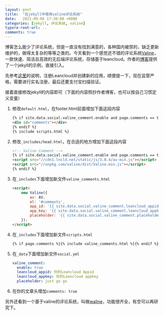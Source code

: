 ```yaml
---
layout: post
title:  "在jekyll中使用valine评论系统"
date:   2021-09-06 17:30:00 +0800
categories: [jekyll, 评论系统, valine]
typora-root-url: ..
comments: true
---
```


博客怎么能少了评论系统，但是一直没有找到满意的，各种国内被禁的，缺乏更新维护的，做得太复杂的等等之类的。今天看到一个感觉还不错的评论系统[Valine](https://valine.js.org/)，一款快速、简洁且高效的无后端评论系统，存储基于leancloud。作者的[博客](https://github.com/staticblog/staticblog.github.io)提供了一个jekyll的示例，直接引入。

先参考[这里](https://valine.js.org/quickstart.html#%E8%8E%B7%E5%8F%96APP-ID-%E5%92%8C-APP-Key)的说明，注册Leancloud并创建新的应用，顺便提一下，现在监管严格，需要进行实名注册，最后还要支付宝扫描验证。

接着直接修改jekyll的内容即可（下面的内容照抄作者博客，也可以按自己习惯定义变量）

1. 修改`default.html`，在footer.html前面增加下面这段内容

   ```html
   {% if site.data.social.valine_comment.enable and page.comments == true %}
   <div id="comments"></div>
   {% endif %}
   {% include scripts.html %}
   ```

2. 修改`_includes/head.html`，在合适的地方增加下面这段内容

   ```html
   <!-- Valine Comment -->
   {% if site.data.social.valine_comment.enable and page.comments == true %}
   <script src="//cdn1.lncld.net/static/js/3.0.4/av-min.js"></script>
   <script src="//unpkg.com/valine/dist/Valine.min.js"></script>
   {% endif %}
   ```

3. 在`_includes`下面增加新文件`valine_comments.html`

   ```html
   <script>
       new Valine({
           av: AV,
           el: '#comments',
           app_id: '{{ site.data.social.valine_comment.leancloud_appid }}',
           app_key: '{{ site.data.social.valine_comment.leancloud_appkey }}',
           placeholder: '{{ site.data.social.valine_comment.placeholder }}'
       });
   </script>
   ```

4. 在`_includes`下面增加新文件`scripts.html`

   ```html
   {% if page.comments %}{% include valine_comments.html %}{% endif %}
   ```

5. 在`_data`下面增加新文件`social.yml`

   ```yaml
   valine_comment:
     enable: true
     leancloud_appid: 你的Leancloud Appid
     leancloud_appkey: 你的Leancloud appkey
     placeholder: just go go
   ```

6. 在你的文章头增加`comments: true`

另外还看到一个基于valine的评论系统，叫做[waline](https://github.com/walinejs/waline)，功能很齐全，有空可以再研究下。
